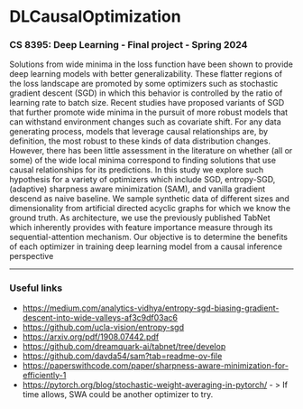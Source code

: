 # DLCausalOptimization
### CS 8395: Deep Learning - Final project - Spring 2024

Solutions from wide minima in the loss function have been shown to provide
deep learning models with better generalizability. These flatter regions of the loss
landscape are promoted by some optimizers such as stochastic gradient descent
(SGD) in which this behavior is controlled by the ratio of learning rate to batch size.
Recent studies have proposed variants of SGD that further promote wide minima
in the pursuit of more robust models that can withstand environment changes such
as covariate shift. For any data generating process, models that leverage causal
relationships are, by definition, the most robust to these kinds of data distribution
changes. However, there has been little assessment in the literature on whether (all
or some) of the wide local minima correspond to finding solutions that use causal
relationships for its predictions. In this study we explore such hypothesis for a
variety of optimizers which include SGD, entropy-SGD, (adaptive) sharpness aware
minimization (SAM), and vanilla gradient descend as naive baseline. We sample
synthetic data of different sizes and dimensionality from artificial directed acyclic
graphs for which we know the ground truth. As architecture, we use the previously
published TabNet which inherently provides with feature importance measure
through its sequential-attention mechanism. Our objective is to determine the
benefits of each optimizer in training deep learning model from a causal inference
perspective

---------

### Useful links
* https://medium.com/analytics-vidhya/entropy-sgd-biasing-gradient-descent-into-wide-valleys-af3c9df03ac6
* https://github.com/ucla-vision/entropy-sgd
* https://arxiv.org/pdf/1908.07442.pdf
* https://github.com/dreamquark-ai/tabnet/tree/develop
* https://github.com/davda54/sam?tab=readme-ov-file
* https://paperswithcode.com/paper/sharpness-aware-minimization-for-efficiently-1
* https://pytorch.org/blog/stochastic-weight-averaging-in-pytorch/ - > If time allows, SWA could be another optimizer to try.
